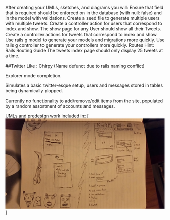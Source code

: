 After creating your UMLs, sketches, and diagrams you will:
Ensure that field that is required should be enforced on in the database (with null: false) and in the model with validations.
Create a seed file to generate multiple users with multiple tweets.
Create a controller action for users that correspond to index and show.
The show page for any User should show all their Tweets.
Create a controller actions for tweets that correspond to index and show.
Use rails g model to generate your models and migrations more quickly.
Use rails g controller to generate your controllers more quickly.
Routes Hint: Rails Routing Guide
The tweets index page should only display 25 tweets at a time.

##Twitter Like : Chirpy (Name defunct due to rails naming conflict)

Explorer mode completion.

Simulates a basic twitter-esque setup, users and messages stored in tables being
 dynamically plopped.

Currently no functionality to add/remove/edit items from the site, populated by
 a random assortment of accounts and messages.

 UMLs and predesign work included in:
 [<img src="20160331_073434.jpg">]
